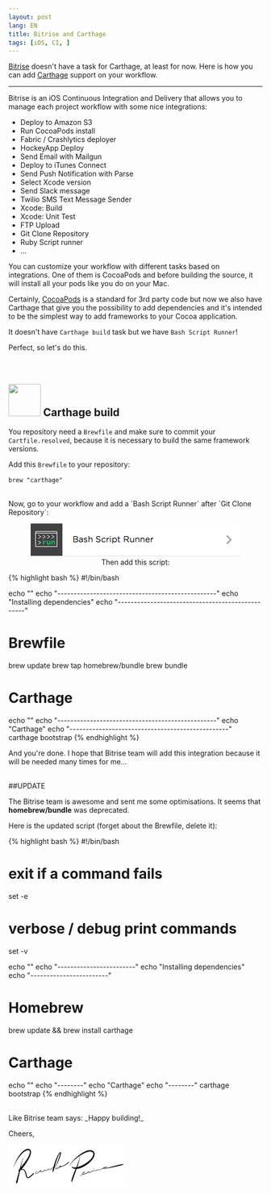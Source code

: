 ```yaml
---
layout: post
lang: EN
title: Bitrise and Carthage
tags: [iOS, CI, ]
---
```


[Bitrise](https://www.bitrise.io) doesn't have a task for Carthage, at least for now. Here is how you can add [Carthage](https://github.com/Carthage/Carthage) support on your workflow.

---

Bitrise is an iOS Continuous Integration and Delivery that allows you to manage each project workflow with some nice integrations:

 - Deploy to Amazon S3
 - Run CocoaPods install
 - Fabric / Crashlytics deployer
 - HockeyApp Deploy
 - Send Email with Mailgun
 - Deploy to iTunes Connect
 - Send Push Notification with Parse
 - Select Xcode version
 - Send Slack message
 - Twilio SMS Text Message Sender
 - Xcode: Build
 - Xcode: Unit Test
 - FTP Upload
 - Git Clone Repository
 - Ruby Script runner
 - ...

You can customize your workflow with different tasks based on integrations. One of them is CocoaPods and before building the source, it will install all your pods like you do on your Mac.

Certainly, [CocoaPods](https://cocoapods.org) is a standard for 3rd party code but now we also have Carthage that give you the possibility to add dependencies and it's intended to be the simplest way to add frameworks to your Cocoa application.

It doesn't have `Carthage build` task but we have `Bash Script Runner`!

Perfect, so let's do this.
<br/>
<br/>
<br/>

## <img src="https://cloud.githubusercontent.com/assets/432536/5252404/443d64f4-7952-11e4-9d26-fc5cc664cb61.png" width="64" height="64"> Carthage build

You repository need a `Brewfile` and make sure to commit your `Cartfile.resolved`, because it is necessary to build the same framework versions.

Add this `Brewfile` to your repository:

```
brew "carthage"
```

<br/>
Now, go to your workflow and add a `Bash Script Runner` after `Git Clone Repository`:

<p align="center">
  <img src="/public/img/2015/bitrise-and-carthage/bash-task.png" alt="Bash task"/>

<br/>
Then add this script:

{% highlight bash %}
#!/bin/bash

echo ""
echo "-------------------------------------------------"
echo "Installing dependencies"
echo "-------------------------------------------------"
# Brewfile
brew update
brew tap homebrew/bundle
brew bundle

# Carthage
echo ""
echo "-------------------------------------------------"
echo "Carthage"
echo "-------------------------------------------------"
carthage bootstrap
{% endhighlight %}

And you're done. I hope that Bitrise team will add this integration because it will be needed many times for me...

<br/>
##UPDATE

The Bitrise team is awesome and sent me some optimisations. It seems that **homebrew/bundle** was deprecated.

Here is the updated script (forget about the Brewfile, delete it):

{% highlight bash %}
#!/bin/bash

# exit if a command fails
set -e
# verbose / debug print commands
set -v

echo ""
echo "------------------------"
echo "Installing dependencies"
echo "------------------------"
# Homebrew
brew update && brew install carthage

# Carthage
echo ""
echo "--------"
echo "Carthage"
echo "--------"
carthage bootstrap
{% endhighlight %}

<br/>
Like Bitrise team says: _Happy building!_

Cheers,

![Ricardo Pereira](/public/img/signature.png)

